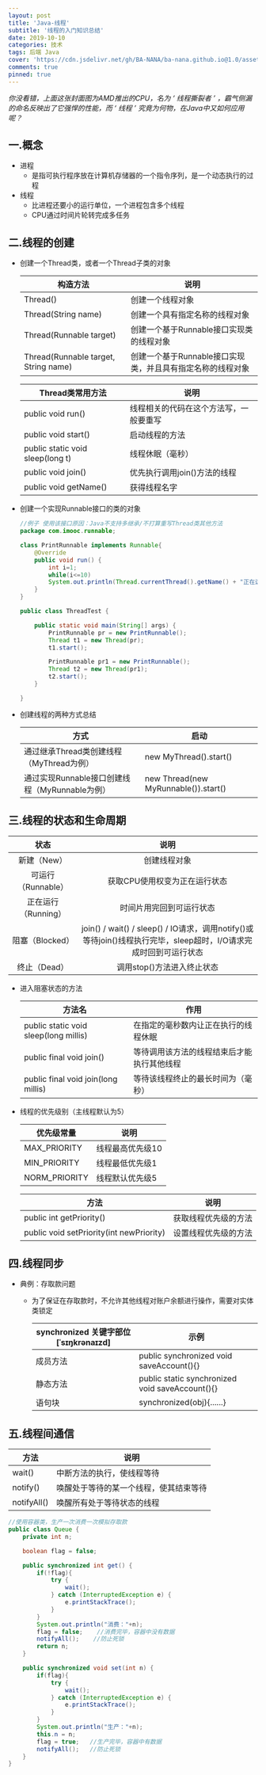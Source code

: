 ```yaml
---
layout: post
title: 'Java-线程'
subtitle: '线程的入门知识总结'
date: 2019-10-10
categories: 技术
tags: 后端 Java
cover: 'https://cdn.jsdelivr.net/gh/BA-NANA/ba-nana.github.io@1.0/assets/img/background-picture/Java线程.png'
comments: true
pinned: true
---
```




*你没看错，上面这张封面图为AMD推出的CPU，名为 ‘ 线程撕裂者 ’ ，霸气侧漏的命名反映出了它强悍的性能，而 ‘ 线程 ’  究竟为何物，在Java中又如何应用呢？*

## 一.概念

* 进程
  * 是指可执行程序放在计算机存储器的一个指令序列，是一个动态执行的过程
* 线程
  * 比进程还要小的运行单位，一个进程包含多个线程
  * CPU通过时间片轮转完成多任务



## 二.线程的创建

* 创建一个Thread类，或者一个Thread子类的对象

  | 构造方法                                 | 说明                                |
  | ------------------------------------ | --------------------------------- |
  | Thread()                             | 创建一个线程对象                          |
  | Thread(String name)                  | 创建一个具有指定名称的线程对象                   |
  | Thread(Runnable target)              | 创建一个基于Runnable接口实现类的线程对象          |
  | Thread(Runnable target, String name) | 创建一个基于Runnable接口实现类，并且具有指定名称的线程对象 |

  

  | Thread类常用方法                      | 说明                  |
  | -------------------------------- | ------------------- |
  | public void run()                | 线程相关的代码在这个方法写，一般要重写 |
  | public void start()              | 启动线程的方法             |
  | public static void sleep(long t) | 线程休眠（毫秒）            |
  | public void join()               | 优先执行调用join()方法的线程   |
  | public void getName()            | 获得线程名字              |

  

* 创建一个实现Runnable接口的类的对象

  ~~~ java
  //例子 使用该接口原因：Java不支持多继承/不打算重写Thread类其他方法
  package com.imooc.runnable;

  class PrintRunnable implements Runnable{
      @Override
      public void run() {
          int i=1;
          while(i<=10)
          System.out.println(Thread.currentThread().getName() + "正在运行！"+(i++));
      }
  }

  public class ThreadTest {

      public static void main(String[] args) {
          PrintRunnable pr = new PrintRunnable();
          Thread t1 = new Thread(pr);
          t1.start();

          PrintRunnable pr1 = new PrintRunnable();
          Thread t2 = new Thread(pr1);
          t2.start();
      }

  }
  ~~~





* 创建线程的两种方式总结

  | 方式                               | 启动                                   |
  | -------------------------------- | ------------------------------------ |
  | 通过继承Thread类创建线程（MyThread为例）      | new MyThread().start()               |
  | 通过实现Runnable接口创建线程（MyRunnable为例） | new Thread(new MyRunnable()).start() |

  

## 三.线程的状态和生命周期

|      状态       |                    说明                    |
| :-----------: | :--------------------------------------: |
|    新建（New）    |                  创建线程对象                  |
| 可运行（Runnable） |             获取CPU使用权变为正在运行状态             |
| 正在运行（Running） |               时间片用完回到可运行状态               |
|  阻塞（Blocked）  | join() / wait() / sleep() / IO请求，调用notify()或等待join()线程执行完毕，sleep超时，I/O请求完成时回到可运行状态 |
|   终止（Dead）    |             调用stop()方法进入终止状态             |

* 进入阻塞状态的方法

  | 方法名                                   | 作用                    |
  | ------------------------------------- | --------------------- |
  | public static void sleep(long millis) | 在指定的毫秒数内让正在执行的线程休眠    |
  | public final void join()              | 等待调用该方法的线程结束后才能执行其他线程 |
  | public final void join(long millis)   | 等待该线程终止的最长时间为（毫秒）     |

* 线程的优先级别（主线程默认为5）

  | 优先级常量         | 说明        |
  | ------------- | --------- |
  | MAX_PRIORITY  | 线程最高优先级10 |
  | MIN_PRIORITY  | 线程最低优先级1  |
  | NORM_PRIORITY | 线程默认优先级5  |

  | 方法                                       | 说明         |
  | ---------------------------------------- | ---------- |
  | public int getPriority()                 | 获取线程优先级的方法 |
  | public void setPriority(int newPriority) | 设置线程优先级的方法 |

  

## 四.线程同步

* 典例：存取款问题

  * 为了保证在存取款时，不允许其他线程对账户余额进行操作，需要对实体类锁定

    | synchronized 关键字部位                                                                                                  [ˈsɪŋkrənaɪzd] | 示例                                       |
    | ---------------------------------------- | ---------------------------------------- |
    | 成员方法                                     | public synchronized void saveAccount(){} |
    | 静态方法                                     | public static synchronized void saveAccount(){} |
    | 语句块                                      | synchronized(obj){......}                |

    

## 五.线程间通信

| 方法          | 说明                  |
| ----------- | ------------------- |
| wait()      | 中断方法的执行，使线程等待       |
| notify()    | 唤醒处于等待的某一个线程，使其结束等待 |
| notifyAll() | 唤醒所有处于等待状态的线程       |

~~~ java
//使用容器类，生产一次消费一次模拟存取款
public class Queue {
    private int n;

    boolean flag = false;

    public synchronized int get() {
        if(!flag){
            try {
                wait();
            } catch (InterruptedException e) {
                e.printStackTrace();
            }
        }
        System.out.println("消费："+n);
        flag = false;    //消费完毕，容器中没有数据
        notifyAll();    //防止死锁
        return n;
    }

    public synchronized void set(int n) {
        if(flag){
            try {
                wait();
            } catch (InterruptedException e) {
                e.printStackTrace();
            }
        }
        System.out.println("生产："+n);
        this.n = n;
        flag = true;   //生产完毕，容器中有数据
        notifyAll();   //防止死锁
    }
}

~~~



